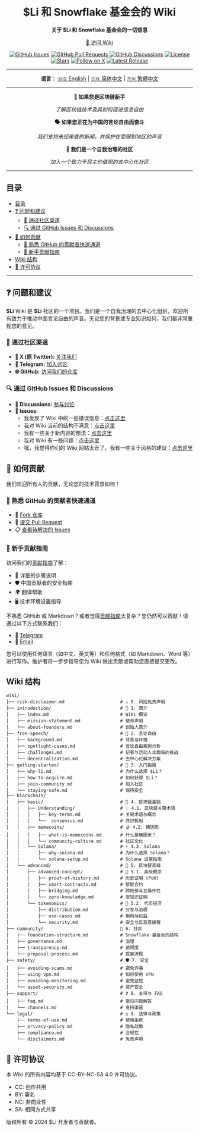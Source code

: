 <!-- markdownlint-disable no-inline-html first-line-heading no-emphasis-as-heading -->

<div align="center">

# $Li 和 Snowflake 基金会的 Wiki

**关于 $Li 和 Snowflake 基金会的一切信息**

[📖 访问 Wiki](https://www.lidao.wiki)

[![GitHub Issues](https://img.shields.io/github/issues/li-dao/wiki)](https://github.com/li-dao/wiki/issues)
[![GitHub Pull Requests](https://img.shields.io/github/issues-pr/li-dao/wiki)](https://github.com/li-dao/wiki/pulls)
[![GitHub Discussions](https://img.shields.io/github/discussions/li-dao/wiki)](https://github.com/li-dao/wiki/discussions)
[![License](https://img.shields.io/github/license/li-dao/wiki)](https://github.com/li-dao/wiki/blob/main/LICENSE)
[![Stars](https://img.shields.io/github/stars/li-dao/wiki)](https://github.com/li-dao/wiki)
[![Follow on X](https://img.shields.io/twitter/follow/Li_memecoin)](https://x.com/Li_memecoin)
[![Latest Release](https://img.shields.io/github/v/release/li-dao/wiki)](https://github.com/li-dao/wiki/releases)

---

**语言：**  [🇺🇸 English](README.md) | [🇨🇳 简体中文](README_zh-CN.md) | [🇹🇼 繁體中文](README_zh-TW.md)

</div>

---

<div align="center">

**🌱 如果您是区块链新手**

_了解区块链技术及其如何促进信息自由_

**🗣️ 如果您正在为中国的言论自由而奋斗**

_我们支持未经审查的新闻，并保护在受限制地区的声音_

**🤝 我们是一个自我治理的社区**

_加入一个致力于民主价值观的去中心化社区_

</div>

---

## 目录

- [目录](#目录)
- [❓ 问题和建议](#-问题和建议)
  - [💬 通过社区渠道](#-通过社区渠道)
  - [🔍 通过 GitHub Issues 和 Discussions](#-通过-github-issues-和-discussions)
- [🤝 如何贡献](#-如何贡献)
  - [🔗 熟悉 GitHub 的贡献者快速通道](#-熟悉-github-的贡献者快速通道)
  - [📘 新手贡献指南](#-新手贡献指南)
- [Wiki 结构](#wiki-结构)
- [📄 许可协议](#-许可协议)

---

## ❓ 问题和建议

**\$Li** Wiki 是 **\$Li** 社区的一个项目。我们是一个自我治理的去中心化组织，欢迎所有致力于推动中国言论自由的声音。无论您的背景或专业知识如何，我们都非常重视您的意见。

### 💬 通过社区渠道

- **📢 X (原 Twitter):** [关注我们](https://x.com/Li_memecoin)
- **💬 Telegram:** [加入讨论](https://t.co/5Z1meSkAlZ)
- **🌐 GitHub:** [访问我们的仓库](https://github.com/li-dao/wiki)

### 🔍 通过 GitHub Issues 和 Discussions

- **💬 Discussions:** [参与讨论](https://github.com/li-dao/wiki/discussions)
- **🐛 Issues:**
  - 我发现了 Wiki 中的一些错误信息：[点击这里](https://github.com/li-dao/wiki/issues/new?assignees=really-need-anonymous&labels=bug,wiki&template=bug_report.yml&title=%5BBug%5D%3A+)
  - 我对 Wiki 当前的结构不满意：[点击这里](https://github.com/li-dao/wiki/issues/new?assignees=really-need-anonymous&labels=enhancement,wiki,structure&template=feature_request_structure.yml&title=%5BStructure%5D%3A+)
  - 我有一些关于新内容的想法：[点击这里](https://github.com/li-dao/wiki/issues/new?assignees=really-need-anonymous&labels=enhancement,wiki,content&template=content_request.yml&title=%5BContent%5D%3A+)
  - 我对 Wiki 有一些问题：[点击这里](https://github.com/li-dao/wiki/issues/new?assignees=really-need-anonymous&labels=question,wiki&template=question.yml&title=%5BQuestion%5D%3A+)
  - 嘿，我觉得你们的 Wiki 网站太丑了，我有一些关于风格的建议：[点击这里](https://github.com/li-dao/wiki/issues/new?assignees=really-need-anonymous&labels=style,wiki&template=style_report.yml&title=%5BStyle%5D%3A+)

## 🤝 如何贡献

我们欢迎所有人的贡献，无论您的技术背景如何！

### 🔗 熟悉 GitHub 的贡献者快速通道

- 🔗 [Fork 仓库](https://github.com/li-dao/wiki/fork)
- 📝 [提交 Pull Request](https://github.com/li-dao/wiki/compare)
- 📋 [查看待解决的 Issues](https://github.com/li-dao/wiki/issues)

### 📘 新手贡献指南

访问我们的[贡献指南](https://www.lidao.wiki/contributing)了解：

- 📝 详细的步骤说明
- 🛡️ 中国贡献者的安全指南
- 🌍 翻译帮助
- 🖥️ 技术环境设置指导

不熟悉 GitHub 或 Markdown？或者觉得[贡献指南](https://www.lidao.wiki/contributing)太复杂？您仍然可以贡献！请通过以下方式联系我们：

- 💬 [Telegram](https://t.co/5Z1meSkAlZ)
- 📧 [Email](mailto:really.need.anonymous@proton.me)

您可以使用任何语言（如中文、英文等）和任何格式（如 Markdown、Word 等）进行写作。维护者将一步步指导您为 Wiki 做出贡献或帮助您直接提交更改。

## Wiki 结构

```plaintext
wiki/
├── risk-disclaimer.md                     # ⚠️ 0. 风险免责声明
├── introduction/                          # 🔗 1. 简介
│   ├── index.md                           # Wiki 概览
│   ├── mission-statement.md               # 使命声明
│   └── about-founders.md                  # 创始人简介
├── free-speech/                           # 🔗 2. 言论自由
│   ├── background.md                      # 背景与环境
│   ├── spotlight-cases.md                 # 言论自由案例分析
│   ├── challenges.md                      # 记者与活动人士面临的挑战
│   └── decentralization.md                # 去中心化解决方案
├── getting-started/                       # 🔗 3. 入门指南
│   ├── why-li.md                          # 为什么选择 $Li？
│   ├── how-to-acquire.md                  # 如何获得 $Li？
│   ├── join-community.md                  # 加入社区
│   └── staying-safe.md                    # 保持安全
├── blockchain/
│   ├── basic/                             # 🔰 4. 区块链基础
│   │   ├── Understanding/                 # 💡 4.1. 区块链关键术语
│   │   │   ├── key-terms.md               # 关键术语与概念
│   │   │   └──  consensus.md              # 共识机制
│   │   ├── memecoins/                     # 🪙 4.2. 模因币
│   │   │   ├── what-is-memecoins.md       # 什么是模因币？
│   │   │   └── community-culture.md       # 社区文化
│   │   └── Solana/                        # ⚡ 4.3. Solana
│   │       ├── why-solana.md              # 为什么选择 Solana？
│   │       └── solana-setup.md            # Solana 设置指南
│   └── advanced/                          # 🔰 5. 区块链高级
│       ├── advanced-concept/              # 🔄 5.1. 高级概念
│       │   ├── proof-of-history.md        # 历史证明 (PoH)
│       │   ├── smart-contracts.md         # 智能合约
│       │   ├── bridging.md                # 跨链桥与互操作性
│       │   └── zero-knowledge.md          # 零知识证明
│       └── tokenomics/                    # 💎 5.2. 代币经济
│           ├── distribution.md            # 分发与治理
│           ├── use-cases.md               # 用例与权益
│           └── security.md                # 安全与反恶意接管
├── community/                             👥 6. 社区
│   ├── foundation-structure.md            # Snowflake 基金会的结构
│   ├── governance.md                      # 治理
│   ├── transparency.md                    # 透明度
│   └── proposal-process.md                # 提案流程
├── safety/                                # 🛡️ 7. 安全
│   ├── avoiding-scams.md                  # 避免诈骗
│   ├── using-vpn.md                       # 如何使用 VPN
│   ├── avoiding-monitoring.md             # 避免监控
│   └── asset-security.md                  # 资产安全
├── support/                               # ❓ 8. 支持与 FAQ
│   ├── faq.md                             # 常见问题解答
│   └── channels.md                        # 支持渠道
└── legal/                                 # ⚖️ 9. 法律与政策
    ├── terms-of-use.md                    # 使用条款
    ├── privacy-policy.md                  # 隐私政策
    ├── compliance.md                      # 合规性
    └── disclaimers.md                     # 免责声明
```

## 📄 许可协议

本 Wiki 的所有内容均基于 CC-BY-NC-SA 4.0 许可协议。

- CC: 创作共用
- BY: 署名
- NC: 非商业性
- SA: 相同方式共享

版权所有 © 2024 $Li 开发者与贡献者。
